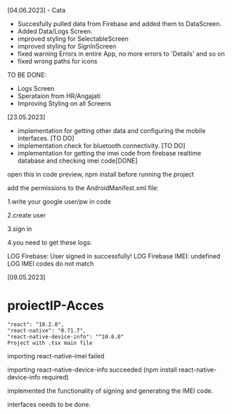 [04.06.2023] - Cata

- Succesfully pulled data from Firebase and added them to DataScreen.
- Added Data/Logs Screen.
- improved styling for SelectableScreen
- improved styling for SignInScreen
- fixed warning Errors in entire App, no more errors to 'Details' and so on
- fixed wrong paths for icons

TO BE DONE: 
- Logs Screen
- Sperataion from HR/Angajati
- Improving Styling on all Screens



[23.05.2023] 
- implementation for getting other data and configuring the mobile interfaces. [TO DO]
- implementation check for bluetooth connectivity. [TO DO]
- implementation for getting the imei code from firebase realtime database and checking imei code[DONE]

open this in code preview,
npm install before running the project

add the permissions to the AndroidManifest.xml file:

<uses-permission android:name="android.permission.INTERNET"/>
<uses-permission android:name="android.permission.ACCESS_NETWORK_STATE"/>
<uses-permission android:name="android.permission.ACCESS_WIFI_STATE"/>

1.write your google user/pw in code

2.create user

3.sign in

4.you need to get these logs:

 LOG  Firebase: User signed in successfully!
 LOG  Firebase IMEI: undefined
 LOG  IMEI codes do not match

[09.05.2023]
# proiectIP-Acces
    "react": "18.2.0",
    "react-native": "0.71.7",
    "react-native-device-info": "^10.6.0"
    Project with .tsx main file 
    
importing react-native-imei failed

importing react-native-device-info succeeded
(npm install react-native-device-info required)

implemented the functionality of signing and generating the IMEI code.

interfaces needs to be done.
